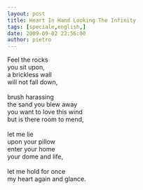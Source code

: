 ```yaml
---
layout: post
title: Heart In Hand Looking The Infinity
tags: [speciale,english,]
date: 2009-09-02 22:56:00
author: pietro
---
```

Feel the rocks<br/>you sit upon,<br/>a brickless wall<br/>will not fall down,<br/><br/>brush harassing<br/>the sand you blew away<br/>you want to love this wind<br/>but is there room to mend,<br/><br/>let me lie<br/>upon your pillow<br/>enter your home<br/>your dome and life,<br/><br/>let me hold for once<br/>my heart again and glance.
